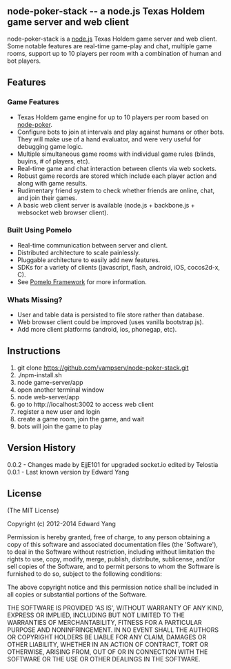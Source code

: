 ## node-poker-stack -- a node.js Texas Holdem game server and web client

node-poker-stack is a [node.js](http://nodejs.org) Texas Holdem game server and web client. Some notable features
are real-time game-play and chat, multiple game rooms, support up to 10 players per room with a combination
of human and bot players.

## Features

### Game Features

* Texas Holdem game engine for up to 10 players per room based on [node-poker](https://github.com/mjhbell/node-poker).
* Configure bots to join at intervals and play against humans or other bots. They will make use of a hand evaluator, and were very useful for debugging game logic.
* Multiple simultaneous game rooms with individual game rules (blinds, buyins, # of players, etc).
* Real-time game and chat interaction between clients via web sockets.
* Robust game records are stored which include each player action and along with game results.
* Rudimentary friend system to check whether friends are online, chat, and join their games.
* A basic web client server is available (node.js + backbone.js + websocket web browser client).

### Built Using Pomelo

* Real-time communication between server and client.
* Distributed architecture to scale painlessly.
* Pluggable architecture to easily add new features.
* SDKs for a variety of clients (javascript, flash, android, iOS, cocos2d-x, C).
* See [Pomelo Framework](http://github.com/NetEase/pomelo) for more information.

### Whats Missing?

* User and table data is persisted to file store rather than database.
* Web browser client could be improved (uses vanilla bootstrap.js).
* Add more client platforms (android, ios, phonegap, etc).

## Instructions

1. git clone https://github.com/vampserv/node-poker-stack.git
2. ./npm-install.sh
3. node game-server/app
4. open another terminal window
5. node web-server/app
6. go to http://localhost:3002 to access web client
7. register a new user and login
8. create a game room, join the game, and wait
9. bots will join the game to play


## Version History
0.0.2 - Changes made by EjjE101 for upgraded socket.io edited by Telostia
0.0.1 - Last known version by Edward Yang


## License

(The MIT License)

Copyright (c) 2012-2014 Edward Yang

Permission is hereby granted, free of charge, to any person obtaining
a copy of this software and associated documentation files (the
'Software'), to deal in the Software without restriction, including
without limitation the rights to use, copy, modify, merge, publish,
distribute, sublicense, and/or sell copies of the Software, and to
permit persons to whom the Software is furnished to do so, subject to
the following conditions:

The above copyright notice and this permission notice shall be
included in all copies or substantial portions of the Software.

THE SOFTWARE IS PROVIDED 'AS IS', WITHOUT WARRANTY OF ANY KIND,
EXPRESS OR IMPLIED, INCLUDING BUT NOT LIMITED TO THE WARRANTIES OF
MERCHANTABILITY, FITNESS FOR A PARTICULAR PURPOSE AND NONINFRINGEMENT.
IN NO EVENT SHALL THE AUTHORS OR COPYRIGHT HOLDERS BE LIABLE FOR ANY
CLAIM, DAMAGES OR OTHER LIABILITY, WHETHER IN AN ACTION OF CONTRACT,
TORT OR OTHERWISE, ARISING FROM, OUT OF OR IN CONNECTION WITH THE
SOFTWARE OR THE USE OR OTHER DEALINGS IN THE SOFTWARE.
